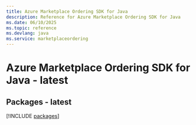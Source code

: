```yaml
---
title: Azure Marketplace Ordering SDK for Java
description: Reference for Azure Marketplace Ordering SDK for Java
ms.date: 06/10/2025
ms.topic: reference
ms.devlang: java
ms.service: marketplaceordering
---
```

# Azure Marketplace Ordering SDK for Java - latest
## Packages - latest
[!INCLUDE [packages](marketplace-ordering-index.md)]